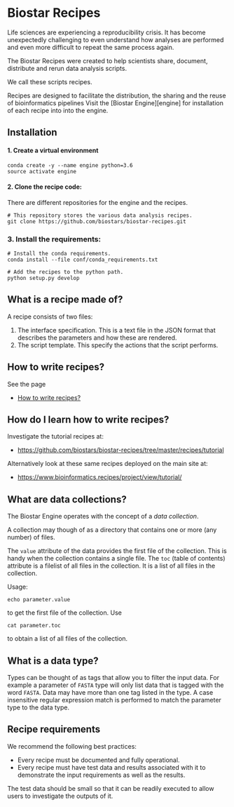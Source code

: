 # Biostar Recipes

Life sciences are experiencing a reproducibility crisis. 
It has become unexpectedly challenging to even understand how analyses 
are performed and even more difficult to repeat the same process again.

The Biostar Recipes were created to help scientists share, document, 
distribute and rerun data analysis scripts. 

We call these scripts recipes. 

Recipes are designed to facilitate 
the distribution, the sharing and the reuse of bioinformatics pipelines
Visit the [Biostar Engine][engine] for installation of each recipe into into the engine.

## Installation

#### 1\. Create a virtual environment

[conda]: https://conda.io/docs/

    conda create -y --name engine python=3.6
    source activate engine

#### 2\. Clone the recipe code:

There are different repositories for the engine and the recipes.

    # This repository stores the various data analysis recipes.
    git clone https://github.com/biostars/biostar-recipes.git

### 3\. Install the requirements:

    # Install the conda requirements.
    conda install --file conf/conda_requirements.txt

    # Add the recipes to the python path.
    python setup.py develop
    
## What is a recipe made of?

A recipe consists of two files: 

1. The interface specification. This is a text file in the JSON format that describes the parameters
and how these are rendered.
2. The script template. This specify the actions that the script performs.

## How to write recipes?

See the page 

* [How to write recipes?](docs/how-to-write-recipes.md)

## How do I learn how to write recipes?

Investigate the tutorial recipes at:

* https://github.com/biostars/biostar-recipes/tree/master/recipes/tutorial
  
Alternatively look at these same recipes deployed on the main site at:

* https://www.bioinformatics.recipes/project/view/tutorial/
    
## What are data collections?
 
The Biostar Engine operates with the concept of a *data collection*.
 
A collection may though of as a directory that contains one or more (any number) of files.

The `value` attribute of the data provides the first file of the collection.
This is handy when the collection contains a single file. The `toc` (table of contents) attribute 
is a filelist of all files in the collection. It is a list of all files in the collection.

Usage:

    echo parameter.value
    
to get the first file of the collection. Use
    
    cat parameter.toc
      
to obtain a list of all files of the collection.
    
## What is a data type?

Types can be thought of as tags that allow you to filter the input data.
For example a parameter of `FASTA` type will only list data that is tagged
with the word `FASTA`. Data may have more than one tag listed in the type.
A case insensitive regular expression match is performed to 
match the parameter type to the data type.

## Recipe requirements

We recommend the following best practices:

* Every recipe must be documented and fully operational.
* Every recipe must have test data and results associated with it to
demonstrate the input requirements as well as the results.

The test data should be small so that it can be readily 
executed to allow users to investigate the outputs of it.
